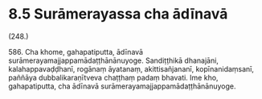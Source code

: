 

# 8.5 Surāmerayassa cha ādīnavā



(248.)

586\. Cha khome, gahapatiputta, ādīnavā surāmerayamajjappamādaṭṭhānānuyoge. Sandiṭṭhikā dhanajāni, kalahappavaḍḍhanī, rogānaṃ āyatanaṃ, akittisañjananī, kopīnanidaṃsanī, paññāya dubbalikaraṇītveva chaṭṭhaṃ padaṃ bhavati. Ime kho, gahapatiputta, cha ādīnavā surāmerayamajjappamādaṭṭhānānuyoge.



